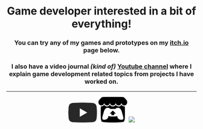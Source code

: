 <div align="center">
   <h1> <b>Game developer</b> interested in a bit of everything!</h1>

   <div align="center">
      <h3>You can try any of my games and prototypes on my <a href="https://tycro-games.itch.io/">itch.io</a> page below.</h3>
      <h3>I also have a video journal <em>(kind of)</em> <a href="https://www.youtube.com/@tycro_games">Youtube channel</a> where I explain game development related topics from projects I have worked on.</h3>
   </div>
   <hr/>

   <!--Social images !-->
   <div align="center" width="100" box-sizing="border-box">
      <a href="https://www.youtube.com/@tycro_games"><img src="assets\yt_logo_mono_light.png" alt="My YouTube Channel"  style="max-width: 15%; max-height: 15%;"/></a>
      <a href="https://tycro-games.itch.io/"><img src="assets\itchio-textless-black.svg" alt="My itch.io page"  style="max-width: 15%; max-height: 15%;"/></a>
      <img  src="https://github-readme-stats.vercel.app/api?username=OneBogdan01&show_icons=true&theme=dark"/>
   
  
</div>